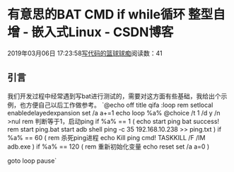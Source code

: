 
# 有意思的BAT CMD if while循环 整型自增 - 嵌入式Linux - CSDN博客

2019年03月06日 17:23:58[写代码的篮球球痴](https://me.csdn.net/weiqifa0)阅读数：41



## 引言
我们开发过程中经常遇到写bat进行测试的，需要对这方面有些基础，我给出个示例，也方便自己以后工作做参考。
`@echo off
title qifa
:loop
	rem setlocal enabledelayedexpansion
	set /a a+=1	
	echo loop %a%
	@choice /t 1 /d y /n >nul
	rem 判断等于1，启动ping
	if %a% == 1 (
		echo start ping bat success!
		rem start ping.bat
		start adb shell ping -c 35 192.168.10.238 >> ping.txt
	)
	if %a% == 60 (
		rem 杀死ping进程
		echo Kill ping cmd!
		TASKKILL /F /IM adb.exe
	)
	if %a% == 120 (
		rem 重新初始化变量
		echo reset
		set /a a=0
	)
	
goto loop
pause`


